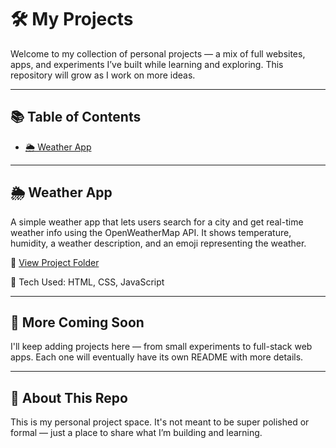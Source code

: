 # 🛠️ My Projects

Welcome to my collection of personal projects — a mix of full websites, apps, and experiments I’ve built while learning and exploring. This repository will grow as I work on more ideas.

---

## 📚 Table of Contents

- [🌦️ Weather App](#️-weather-app)

---

## 🌦️ Weather App

A simple weather app that lets users search for a city and get real-time weather info using the OpenWeatherMap API. It shows temperature, humidity, a weather description, and an emoji representing the weather.

📁 [View Project Folder](/Vanilla_Javascript/weather_app/)

🧪 Tech Used: HTML, CSS, JavaScript

---

## 🧩 More Coming Soon

I'll keep adding projects here — from small experiments to full-stack web apps. Each one will eventually have its own README with more details.

---

## 🚀 About This Repo

This is my personal project space. It's not meant to be super polished or formal — just a place to share what I’m building and learning.
